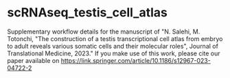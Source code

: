 # scRNAseq_testis_cell_atlas
Supplementary workflow details for the manuscript of "N. Salehi, M. Totonchi, "The construction of a testis transcriptional cell atlas from embryo to adult reveals various somatic cells and their molecular roles", Journal of Translational Medicine, 2023." If you make use of this work, please cite our paper available on https://link.springer.com/article/10.1186/s12967-023-04722-2
